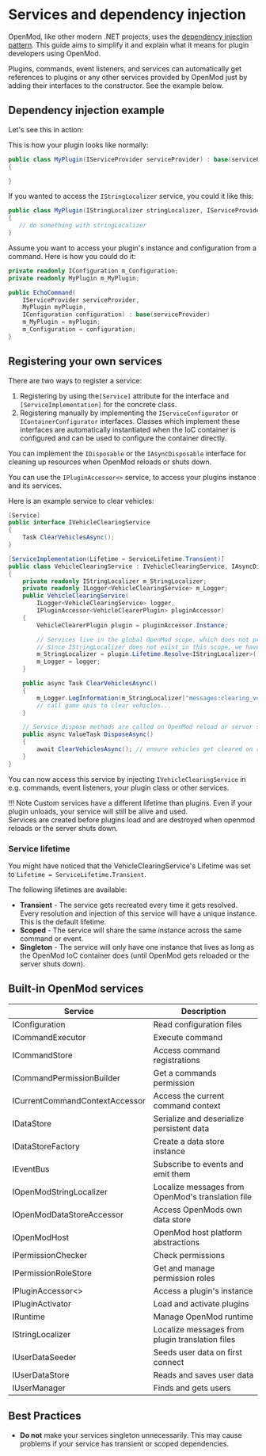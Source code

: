 # Services and dependency injection

OpenMod, like other modern .NET projects, uses the [dependency injection pattern](https://docs.microsoft.com/en-us/aspnet/core/fundamentals/dependency-injection). This guide aims to simplify it and explain what it means for plugin developers using OpenMod.

Plugins, commands, event listeners, and services can automatically get references to plugins or any other services provided by OpenMod just by adding their interfaces to the constructor. See the example below.

## Dependency injection example
Let's see this in action:

This is how your plugin looks like normally:
```c#
public class MyPlugin(IServiceProvider serviceProvider) : base(serviceProvider)
{

}
```

If you wanted to access the `IStringLocalizer` service, you could it like this:
```c#
public class MyPlugin(IStringLocalizer stringLocalizer, IServiceProvider serviceProvider) : base(serviceProvider)
{
   // do something with stringLocalizer
}
```

Assume you want to access your plugin's instance and configuration from a command. Here is how you could do it:
```c#
private readonly IConfiguration m_Configuration;
private readonly MyPlugin m_MyPlugin;

public EchoCommand(
    IServiceProvider serviceProvider, 
    MyPlugin myPlugin,
    IConfiguration configuration) : base(serviceProvider)
    m_MyPlugin = myPlugin;
    m_Configuration = configuration;
}
```

## Registering your own services
There are two ways to register a service:

1. Registering by using the`[Service]` attribute for the interface and `[ServiceImplementation]` for the concrete class.
2. Registering manually by implementing the `IServiceConfigurator` or `IContainerConfigurator` interfaces. Classes which implement these interfaces are automatically instantiated when the IoC container is configured and can be used to configure the container directly. 

You can implement the `IDisposable` or the `IAsyncDisposable` interface for cleaning up resources when OpenMod reloads or shuts down. 

You can use the `IPluginAccessor<>` service, to access your plugins instance and its services. 

Here is an example service to clear vehicles:
```c#
[Service]
public interface IVehicleClearingService
{
    Task ClearVehiclesAsync();
}

[ServiceImplementation(Lifetime = ServiceLifetime.Transient)]
public class VehicleClearingService : IVehicleClearingService, IAsyncDisposable
{
    private readonly IStringLocalizer m_StringLocalizer;
    private readonly ILogger<VehicleClearingService> m_Logger;
    public VehicleClearingService(
        ILogger<VehicleClearingService> logger, 
        IPluginAccessor<VehicleClearerPlugin> pluginAccessor)
    {
        VehicleClearerPlugin plugin = pluginAccessor.Instance;

        // Services live in the global OpenMod scope, which does not provide a IStringLocalizer.
        // Since IStringLocalizer does not exist in this scope, we have to use the plugins scope.
        m_StringLocalizer = plugin.Lifetime.Resolve<IStringLocalizer>();
        m_Logger = logger;
    }

    public async Task ClearVehiclesAsync() 
    {
        m_Logger.LogInformation(m_StringLocalizer["messages:clearing_vehicles"]); // translation is read from the plugins translation
        // call game apis to clear vehicles...
    }

    // Service dispose methods are called on OpenMod reload or server shutdown 
    public async ValueTask DisposeAsync()
    {
        await ClearVehiclesAsync(); // ensure vehicles get cleared on reload or shutdown
    }
}
```

You can now access this service by injecting `IVehicleClearingService` in e.g. commands, event listeners, your plugin class or other services. 

!!! Note
    Custom services have a different lifetime than plugins. Even if your plugin unloads, your service will still be alive and used.    
    Services are created before plugins load and are destroyed when openmod reloads or the server shuts down.

### Service lifetime
You might have noticed that the VehicleClearingService's Lifetime was set to `Lifetime = ServiceLifetime.Transient`.  

The following lifetimes are available:

* **Transient** - The service gets recreated every time it gets resolved. Every resolution and injection of this service will have a unique instance. This is the default lifetime.
* **Scoped** - The service will share the same instance across the same command or event.
* **Singleton** - The service will only have one instance that lives as long as the OpenMod IoC container does (until OpenMod gets reloaded or the server shuts down).  

## Built-in OpenMod services

| **Service**                                     | **Description**                                   |
|-------------------------------------------------|---------------------------------------------------|
| IConfiguration                                  | Read configuration files                          |
| ICommandExecutor                                | Execute command                                   |
| ICommandStore                                   | Access command registrations                      |
| ICommandPermissionBuilder                       | Get a commands permission                         |
| ICurrentCommandContextAccessor                  | Access the current command context                |
| IDataStore                                      | Serialize and deserialize persistent data         |
| IDataStoreFactory                               | Create a data store instance                      |
| IEventBus                                       | Subscribe to events and emit them                 |
| IOpenModStringLocalizer                         | Localize messages from OpenMod's translation file |
| IOpenModDataStoreAccessor                       | Access OpenMods own data store                    |
| IOpenModHost                                    | OpenMod host platform abstractions                | 
| IPermissionChecker                              | Check permissions                                 |
| IPermissionRoleStore                            | Get and manage permission roles                   |
| IPluginAccessor<>                               | Access a plugin's instance                        |
| IPluginActivator                                | Load and activate plugins                         |
| IRuntime                                        | Manage OpenMod runtime                            |
| IStringLocalizer                                | Localize messages from plugin translation files   |
| IUserDataSeeder                                 | Seeds user data on first connect                  |
| IUserDataStore                                  | Reads and saves user data                         |
| IUserManager                                    | Finds and gets users                              |

## Best Practices
* **Do not** make your services singleton unnecessarily. This may cause problems if your service has transient or scoped dependencies.